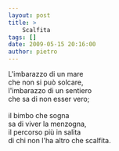 ```yaml
---
layout: post
title: >
    Scalfita
tags: []
date: 2009-05-15 20:16:00
author: pietro
---
```

L'imbarazzo di un mare<br/>che non si può solcare,<br/>l'imbarazzo di un sentiero<br/>che sa di non esser vero;<br/><br/>il bimbo che sogna<br/>sa di viver la menzogna,<br/>il percorso più in salita<br/>di chi non l'ha altro che scalfita.
